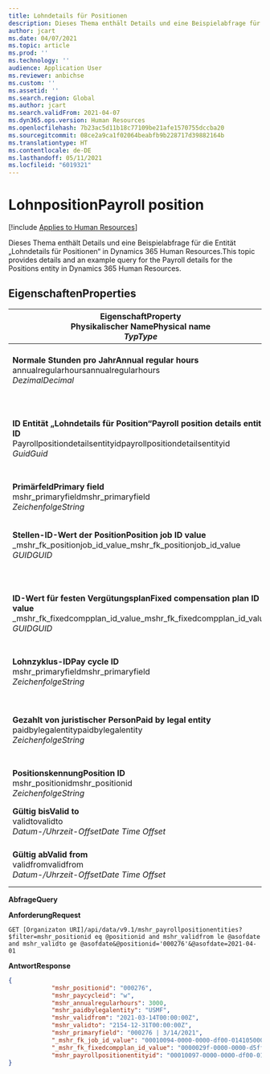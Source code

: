 ```yaml
---
title: Lohndetails für Positionen
description: Dieses Thema enthält Details und eine Beispielabfrage für die Entität „Lohndetails für Positionen“ in Dynamics 365 Human Resources.
author: jcart
ms.date: 04/07/2021
ms.topic: article
ms.prod: ''
ms.technology: ''
audience: Application User
ms.reviewer: anbichse
ms.custom: ''
ms.assetid: ''
ms.search.region: Global
ms.author: jcart
ms.search.validFrom: 2021-04-07
ms.dyn365.ops.version: Human Resources
ms.openlocfilehash: 7b23ac5d11b18c77109be21afe1570755dccba20
ms.sourcegitcommit: 08ce2a9ca1f02064beabfb9b228717d39882164b
ms.translationtype: HT
ms.contentlocale: de-DE
ms.lasthandoff: 05/11/2021
ms.locfileid: "6019321"
---
```

# <a name="payroll-position"></a><span data-ttu-id="0d767-103">Lohnposition</span><span class="sxs-lookup"><span data-stu-id="0d767-103">Payroll position</span></span>

[!include [Applies to Human Resources](../includes/applies-to-hr.md)]

<span data-ttu-id="0d767-104">Dieses Thema enthält Details und eine Beispielabfrage für die Entität „Lohndetails für Positionen“ in Dynamics 365 Human Resources.</span><span class="sxs-lookup"><span data-stu-id="0d767-104">This topic provides details and an example query for the Payroll details for the Positions entity in Dynamics 365 Human Resources.</span></span>

## <a name="properties"></a><span data-ttu-id="0d767-105">Eigenschaften</span><span class="sxs-lookup"><span data-stu-id="0d767-105">Properties</span></span>

| <span data-ttu-id="0d767-106">Eigenschaft</span><span class="sxs-lookup"><span data-stu-id="0d767-106">Property</span></span><br><span data-ttu-id="0d767-107">**Physikalischer Name**</span><span class="sxs-lookup"><span data-stu-id="0d767-107">**Physical name**</span></span><br><span data-ttu-id="0d767-108">**_Typ_**</span><span class="sxs-lookup"><span data-stu-id="0d767-108">**_Type_**</span></span> | <span data-ttu-id="0d767-109">Verwenden</span><span class="sxs-lookup"><span data-stu-id="0d767-109">Use</span></span> | <span data-ttu-id="0d767-110">Beschreibung</span><span class="sxs-lookup"><span data-stu-id="0d767-110">Description</span></span> |
| --- | --- | --- |
| <span data-ttu-id="0d767-111">**Normale Stunden pro Jahr**</span><span class="sxs-lookup"><span data-stu-id="0d767-111">**Annual regular hours**</span></span><br><span data-ttu-id="0d767-112">annualregularhours</span><span class="sxs-lookup"><span data-stu-id="0d767-112">annualregularhours</span></span><br><span data-ttu-id="0d767-113">*Dezimal*</span><span class="sxs-lookup"><span data-stu-id="0d767-113">*Decimal*</span></span> | <span data-ttu-id="0d767-114">Schreibgeschützt</span><span class="sxs-lookup"><span data-stu-id="0d767-114">Read-only</span></span><br><span data-ttu-id="0d767-115">Erforderlich</span><span class="sxs-lookup"><span data-stu-id="0d767-115">Required</span></span> | <span data-ttu-id="0d767-116">Für die Position festgelegte jährliche Regelarbeitszeit.</span><span class="sxs-lookup"><span data-stu-id="0d767-116">Annual regular hours defined on the position.</span></span>  |
| <span data-ttu-id="0d767-117">**ID Entität „Lohndetails für Position“**</span><span class="sxs-lookup"><span data-stu-id="0d767-117">**Payroll position details entity ID**</span></span><br><span data-ttu-id="0d767-118">Payrollpositiondetailsentityid</span><span class="sxs-lookup"><span data-stu-id="0d767-118">payrollpositiondetailsentityid</span></span><br><span data-ttu-id="0d767-119">*Guid*</span><span class="sxs-lookup"><span data-stu-id="0d767-119">*Guid*</span></span> | <span data-ttu-id="0d767-120">Erforderlich</span><span class="sxs-lookup"><span data-stu-id="0d767-120">Required</span></span><br><span data-ttu-id="0d767-121">Vom System generiert.</span><span class="sxs-lookup"><span data-stu-id="0d767-121">System generated.</span></span> | <span data-ttu-id="0d767-122">Ein vom System generierter GUID-Wert zur eindeutigen Identifizierung der Position.</span><span class="sxs-lookup"><span data-stu-id="0d767-122">A system-generated GUID value to uniquely identify the position.</span></span>  |
| <span data-ttu-id="0d767-123">**Primärfeld**</span><span class="sxs-lookup"><span data-stu-id="0d767-123">**Primary field**</span></span><br><span data-ttu-id="0d767-124">mshr_primaryfield</span><span class="sxs-lookup"><span data-stu-id="0d767-124">mshr_primaryfield</span></span><br><span data-ttu-id="0d767-125">*Zeichenfolge*</span><span class="sxs-lookup"><span data-stu-id="0d767-125">*String*</span></span> | <span data-ttu-id="0d767-126">Erforderlich</span><span class="sxs-lookup"><span data-stu-id="0d767-126">Required</span></span><br><span data-ttu-id="0d767-127">Vom System generiert</span><span class="sxs-lookup"><span data-stu-id="0d767-127">System generated</span></span> |  |
| <span data-ttu-id="0d767-128">**Stellen-ID-Wert der Position**</span><span class="sxs-lookup"><span data-stu-id="0d767-128">**Position job ID value**</span></span><br><span data-ttu-id="0d767-129">_mshr_fk_positionjob_id_value</span><span class="sxs-lookup"><span data-stu-id="0d767-129">_mshr_fk_positionjob_id_value</span></span><br><span data-ttu-id="0d767-130">*GUID*</span><span class="sxs-lookup"><span data-stu-id="0d767-130">*GUID*</span></span> | <span data-ttu-id="0d767-131">Schreibgeschützt</span><span class="sxs-lookup"><span data-stu-id="0d767-131">Read-only</span></span><br><span data-ttu-id="0d767-132">Erforderlich</span><span class="sxs-lookup"><span data-stu-id="0d767-132">Required</span></span><br><span data-ttu-id="0d767-133">Fremdschlüssel: mshr_PayrollPositionJobEntity der mshr_payrollpositionjobentity</span><span class="sxs-lookup"><span data-stu-id="0d767-133">Foreign key:mshr_PayrollPositionJobEntity of the mshr_payrollpositionjobentity</span></span> |<span data-ttu-id="0d767-134">Die Kennung der Stelle, die der Position zugeordnet ist.</span><span class="sxs-lookup"><span data-stu-id="0d767-134">The ID of the job associated with the position.</span></span>|
| <span data-ttu-id="0d767-135">**ID-Wert für festen Vergütungsplan**</span><span class="sxs-lookup"><span data-stu-id="0d767-135">**Fixed compensation plan ID value**</span></span><br><span data-ttu-id="0d767-136">_mshr_fk_fixedcompplan_id_value</span><span class="sxs-lookup"><span data-stu-id="0d767-136">_mshr_fk_fixedcompplan_id_value</span></span><br><span data-ttu-id="0d767-137">*GUID*</span><span class="sxs-lookup"><span data-stu-id="0d767-137">*GUID*</span></span> | <span data-ttu-id="0d767-138">Schreibgeschützt</span><span class="sxs-lookup"><span data-stu-id="0d767-138">Read-only</span></span><br><span data-ttu-id="0d767-139">Erforderlich</span><span class="sxs-lookup"><span data-stu-id="0d767-139">Required</span></span><br><span data-ttu-id="0d767-140">Fremdschlüssel: mshr_FixedCompPlan_id von mshr_payrollfixedcompensationplanentity</span><span class="sxs-lookup"><span data-stu-id="0d767-140">Foreign key: mshr_FixedCompPlan_id of mshr_payrollfixedcompensationplanentity</span></span>  | <span data-ttu-id="0d767-141">Die Kennung des festen Vergütungsplans, der der Position zugeordnet ist.</span><span class="sxs-lookup"><span data-stu-id="0d767-141">The ID of the fixed compensation plan associated with the position.</span></span> |
| <span data-ttu-id="0d767-142">**Lohnzyklus-ID**</span><span class="sxs-lookup"><span data-stu-id="0d767-142">**Pay cycle ID**</span></span><br><span data-ttu-id="0d767-143">mshr_primaryfield</span><span class="sxs-lookup"><span data-stu-id="0d767-143">mshr_primaryfield</span></span><br><span data-ttu-id="0d767-144">*Zeichenfolge*</span><span class="sxs-lookup"><span data-stu-id="0d767-144">*String*</span></span> | <span data-ttu-id="0d767-145">Schreibgeschützt</span><span class="sxs-lookup"><span data-stu-id="0d767-145">Read-only</span></span><br><span data-ttu-id="0d767-146">Erforderlich</span><span class="sxs-lookup"><span data-stu-id="0d767-146">Required</span></span> | <span data-ttu-id="0d767-147">Der auf der Position definierte Lohnzyklus.</span><span class="sxs-lookup"><span data-stu-id="0d767-147">The pay cycle defined on the position.</span></span> |
| <span data-ttu-id="0d767-148">**Gezahlt von juristischer Person**</span><span class="sxs-lookup"><span data-stu-id="0d767-148">**Paid by legal entity**</span></span><br><span data-ttu-id="0d767-149">paidbylegalentity</span><span class="sxs-lookup"><span data-stu-id="0d767-149">paidbylegalentity</span></span><br><span data-ttu-id="0d767-150">*Zeichenfolge*</span><span class="sxs-lookup"><span data-stu-id="0d767-150">*String*</span></span> | <span data-ttu-id="0d767-151">Schreibgeschützt</span><span class="sxs-lookup"><span data-stu-id="0d767-151">Read-only</span></span><br><span data-ttu-id="0d767-152">Erforderlich</span><span class="sxs-lookup"><span data-stu-id="0d767-152">Required</span></span> | <span data-ttu-id="0d767-153">Die juristische Person, die für die Zahlung für die Position verantwortlich ist.</span><span class="sxs-lookup"><span data-stu-id="0d767-153">The legal entity defined on the positoin responsible for issuing payment.</span></span> |
| <span data-ttu-id="0d767-154">**Positionskennung**</span><span class="sxs-lookup"><span data-stu-id="0d767-154">**Position ID**</span></span><br><span data-ttu-id="0d767-155">mshr_positionid</span><span class="sxs-lookup"><span data-stu-id="0d767-155">mshr_positionid</span></span><br><span data-ttu-id="0d767-156">*Zeichenfolge*</span><span class="sxs-lookup"><span data-stu-id="0d767-156">*String*</span></span> | <span data-ttu-id="0d767-157">Schreibgeschützt</span><span class="sxs-lookup"><span data-stu-id="0d767-157">Read-only</span></span><br><span data-ttu-id="0d767-158">Erforderlich</span><span class="sxs-lookup"><span data-stu-id="0d767-158">Required</span></span> | <span data-ttu-id="0d767-159">Die Kennung der Position.</span><span class="sxs-lookup"><span data-stu-id="0d767-159">The ID of the position.</span></span> |
| <span data-ttu-id="0d767-160">**Gültig bis**</span><span class="sxs-lookup"><span data-stu-id="0d767-160">**Valid to**</span></span><br><span data-ttu-id="0d767-161">validto</span><span class="sxs-lookup"><span data-stu-id="0d767-161">validto</span></span><br><span data-ttu-id="0d767-162">*Datum-/Uhrzeit-Offset*</span><span class="sxs-lookup"><span data-stu-id="0d767-162">*Date Time Offset*</span></span> | <span data-ttu-id="0d767-163">Schreibgeschützt</span><span class="sxs-lookup"><span data-stu-id="0d767-163">Read-only</span></span><br><span data-ttu-id="0d767-164">Erforderlich</span><span class="sxs-lookup"><span data-stu-id="0d767-164">Required</span></span> |<span data-ttu-id="0d767-165">Das Datum, ab dem die Positionsdetails gültig sind.</span><span class="sxs-lookup"><span data-stu-id="0d767-165">The date the position details are valid from.</span></span>  |
| <span data-ttu-id="0d767-166">**Gültig ab**</span><span class="sxs-lookup"><span data-stu-id="0d767-166">**Valid from**</span></span><br><span data-ttu-id="0d767-167">validfrom</span><span class="sxs-lookup"><span data-stu-id="0d767-167">validfrom</span></span><br><span data-ttu-id="0d767-168">*Datum-/Uhrzeit-Offset*</span><span class="sxs-lookup"><span data-stu-id="0d767-168">*Date Time Offset*</span></span> | <span data-ttu-id="0d767-169">Schreibgeschützt</span><span class="sxs-lookup"><span data-stu-id="0d767-169">Read-only</span></span><br><span data-ttu-id="0d767-170">Erforderlich</span><span class="sxs-lookup"><span data-stu-id="0d767-170">Required</span></span> |<span data-ttu-id="0d767-171">Das Datum, bis zu dem die Positionsdetails gültig sind.</span><span class="sxs-lookup"><span data-stu-id="0d767-171">The date the position details are valid to.</span></span>  |

<span data-ttu-id="0d767-172">**Abfrage**</span><span class="sxs-lookup"><span data-stu-id="0d767-172">**Query**</span></span>

<span data-ttu-id="0d767-173">**Anforderung**</span><span class="sxs-lookup"><span data-stu-id="0d767-173">**Request**</span></span>

```http
GET [Organizaton URI]/api/data/v9.1/mshr_payrollpositionentities?$filter=mshr_positionid eq @positionid and mshr_validfrom le @asofdate and mshr_validto ge @asofdate&@positionid='000276'&@asofdate=2021-04-01
```

<span data-ttu-id="0d767-174">**Antwort**</span><span class="sxs-lookup"><span data-stu-id="0d767-174">**Response**</span></span>

```json
{
            "mshr_positionid": "000276",
            "mshr_paycycleid": "w",
            "mshr_annualregularhours": 3000,
            "mshr_paidbylegalentity": "USMF",
            "mshr_validfrom": "2021-03-14T00:00:00Z",
            "mshr_validto": "2154-12-31T00:00:00Z",
            "mshr_primaryfield": "000276 | 3/14/2021",
            "_mshr_fk_job_id_value": "00010094-0000-0000-df00-014105000000",
            "_mshr_fk_fixedcompplan_id_value": "0000029f-0000-0000-d5ff-004105000000",
            "mshr_payrollpositionentityid": "00010097-0000-0000-df00-014105000000"
}
```
